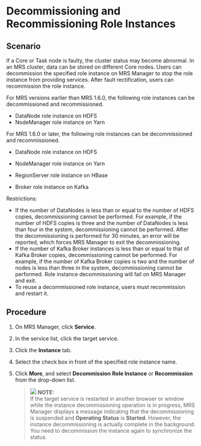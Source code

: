 # Decommissioning and Recommissioning Role Instances<a name="EN-US_TOPIC_0125375638"></a>

## Scenario<a name="section6659216414560"></a>

If a Core or Task node is faulty, the cluster status may become abnormal. In an MRS cluster, data can be stored on different Core nodes. Users can decommission the specified role instance on MRS Manager to stop the role instance from providing services. After fault rectification, users can recommission the role instance.

For MRS versions earlier than MRS 1.6.0, the following role instances can be decommissioned and recommissioned.

-   DataNode role instance on HDFS
-   NodeManager role instance on Yarn

For MRS 1.6.0 or later, the following role instances can be decommissioned and recommissioned.

-   DataNode role instance on HDFS

-   NodeManager role instance on Yarn
-   RegionServer role instance on HBase
-   Broker role instance on Kafka

Restrictions:

-   If the number of DataNodes is less than or equal to the number of HDFS copies, decommissioning cannot be performed. For example, if the number of HDFS copies is three and the number of DataNodes is less than four in the system, decommissioning cannot be performed. After the decommissioning is performed for 30 minutes, an error will be reported, which forces MRS Manager to exit the decommissioning.
-   If the number of Kafka Broker instances is less than or equal to that of Kafka  Broker  copies, decommissioning cannot be performed. For example, if the number of  Kafka Broker  copies is two and the number of nodes is less than three in the system, decommissioning cannot be performed. Role instance decommissioning will fail on MRS Manager and exit.
-   To reuse a decommissioned role instance, users must recommission and restart it.

## Procedure<a name="section4436513915031"></a>

1.  On MRS Manager, click  **Service**.
2.  In the service list, click the target service.
3.  Click the  **Instance**  tab.
4.  Select the check box in front of the specified role instance name.
5.  Click  **More**, and select **Decommission** **Role Instance**  or **Recommission**  from the drop-down list.

    >![](/images/icon-note.gif) **NOTE:**   
    >If the target service is restarted in another browser or window while the instance decommissioning operation is in progress, MRS Manager displays a message indicating that the decommissioning is suspended and **Operating Status** is **Started**. However, the instance decommissioning is actually complete in the background. You need to decommission the instance again to synchronize the status.  


